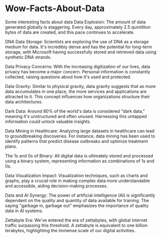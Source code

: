 # Wow-Facts-About-Data
Some interesting facts about data 
Data Explosion: The amount of data generated globally is staggering. Every day, approximately 2.5 quintillion bytes of data are created, and this pace continues to accelerate.

DNA Data Storage: Scientists are exploring the use of DNA as a storage medium for data. It's incredibly dense and has the potential for long-term storage, with Microsoft having successfully stored and retrieved data using synthetic DNA strands.

Data Privacy Concerns: With the increasing digitization of our lives, data privacy has become a major concern. Personal information is constantly collected, raising questions about how it's used and protected.

Data Gravity: Similar to physical gravity, data gravity suggests that as more data accumulates in one place, the more services and applications are attracted to it. This concept influences how organizations structure their data architectures.

Dark Data: Around 80% of the world's data is considered "dark data," meaning it's unstructured and often unused. Harnessing this untapped information could unlock valuable insights.

Data Mining in Healthcare: Analyzing large datasets in healthcare can lead to groundbreaking discoveries. For instance, data mining has been used to identify patterns that predict disease outbreaks and optimize treatment plans.

The 1s and 0s of Binary: All digital data is ultimately stored and processed using a binary system, representing information as combinations of 1s and 0s.

Data Visualization Impact: Visualization techniques, such as charts and graphs, play a crucial role in making complex data more understandable and accessible, aiding decision-making processes.

Data and AI Synergy: The power of artificial intelligence (AI) is significantly dependent on the quality and quantity of data available for training. The saying "garbage in, garbage out" emphasizes the importance of quality data in AI systems.

Zettabyte Era: We've entered the era of zettabytes, with global internet traffic surpassing this threshold. A zettabyte is equivalent to one billion terabytes, highlighting the immense scale of our digital activities.
